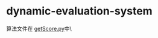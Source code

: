 # dynamic-evaluation-system
算法文件在 [getScore.py](springboot_01_02_quickstart/src/main/resources/bin/getScore.py)中\
